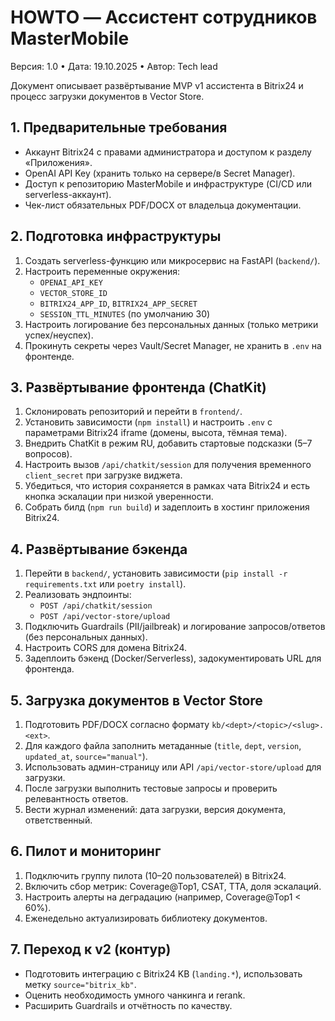# HOWTO — Ассистент сотрудников MasterMobile

Версия: 1.0 • Дата: 19.10.2025 • Автор: Tech lead

Документ описывает развёртывание MVP v1 ассистента в Bitrix24 и процесс загрузки документов в Vector Store.

## 1. Предварительные требования

- Аккаунт Bitrix24 с правами администратора и доступом к разделу «Приложения».
- OpenAI API Key (хранить только на сервере/в Secret Manager).
- Доступ к репозиторию MasterMobile и инфраструктуре (CI/CD или serverless-аккаунт).
- Чек-лист обязательных PDF/DOCX от владельца документации.

## 2. Подготовка инфраструктуры

1. Создать serverless-функцию или микросервис на FastAPI (`backend/`).
2. Настроить переменные окружения:
   - `OPENAI_API_KEY`
   - `VECTOR_STORE_ID`
   - `BITRIX24_APP_ID`, `BITRIX24_APP_SECRET`
   - `SESSION_TTL_MINUTES` (по умолчанию 30)
3. Настроить логирование без персональных данных (только метрики успех/неуспех).
4. Прокинуть секреты через Vault/Secret Manager, не хранить в `.env` на фронтенде.

## 3. Развёртывание фронтенда (ChatKit)

1. Склонировать репозиторий и перейти в `frontend/`.
2. Установить зависимости (`npm install`) и настроить `.env` с параметрами Bitrix24 iframe (домены, высота, тёмная тема).
3. Внедрить ChatKit в режим RU, добавить стартовые подсказки (5–7 вопросов).
4. Настроить вызов `/api/chatkit/session` для получения временного `client_secret` при загрузке виджета.
5. Убедиться, что история сохраняется в рамках чата Bitrix24 и есть кнопка эскалации при низкой уверенности.
6. Собрать билд (`npm run build`) и задеплоить в хостинг приложения Bitrix24.

## 4. Развёртывание бэкенда

1. Перейти в `backend/`, установить зависимости (`pip install -r requirements.txt` или `poetry install`).
2. Реализовать эндпоинты:
   - `POST /api/chatkit/session`
   - `POST /api/vector-store/upload`
3. Подключить Guardrails (PII/jailbreak) и логирование запросов/ответов (без персональных данных).
4. Настроить CORS для домена Bitrix24.
5. Задеплоить бэкенд (Docker/Serverless), задокументировать URL для фронтенда.

## 5. Загрузка документов в Vector Store

1. Подготовить PDF/DOCX согласно формату `kb/<dept>/<topic>/<slug>.<ext>`.
2. Для каждого файла заполнить метаданные (`title`, `dept`, `version`, `updated_at`, `source="manual"`).
3. Использовать админ-страницу или API `/api/vector-store/upload` для загрузки.
4. После загрузки выполнить тестовые запросы и проверить релевантность ответов.
5. Вести журнал изменений: дата загрузки, версия документа, ответственный.

## 6. Пилот и мониторинг

1. Подключить группу пилота (10–20 пользователей) в Bitrix24.
2. Включить сбор метрик: Coverage@Top1, CSAT, TTA, доля эскалаций.
3. Настроить алерты на деградацию (например, Coverage@Top1 < 60%).
4. Еженедельно актуализировать библиотеку документов.

## 7. Переход к v2 (контур)

- Подготовить интеграцию с Bitrix24 KB (`landing.*`), использовать метку `source="bitrix_kb"`.
- Оценить необходимость умного чанкинга и rerank.
- Расширить Guardrails и отчётность по качеству.

